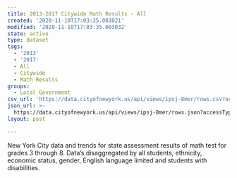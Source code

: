 ```yaml
---
title: 2013-2017 Citywide Math Results - All
created: '2020-11-10T17:03:35.003021'
modified: '2020-11-10T17:03:35.003032'
state: active
type: dataset
tags:
  - '2013'
  - '2017'
  - All
  - Citywide
  - Math Results
groups:
  - Local Government
csv_url: 'https://data.cityofnewyork.us/api/views/ipsj-8mer/rows.csv?accessType=DOWNLOAD'
json_url: >-
  https://data.cityofnewyork.us/api/views/ipsj-8mer/rows.json?accessType=DOWNLOAD
layout: post

---
```

New York City data and trends for state assessment results of math test for grades 3 through 8. Data’s disaggregated by all students, ethnicity, economic status, gender, English language limited and students with disabilities.

